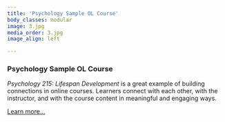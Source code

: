 ```yaml
---
title: 'Psychology Sample OL Course'
body_classes: modular
image: 3.jpg
media_order: 3.jpg
image_align: left

---
```


<!-- Image source: https://unsplash.com/photos/gcHFXsdcmJE -->

### Psychology Sample OL Course

*Psychology 215: Lifespan Development* is a great example of building connections in online courses.  Learners connect with each other, with the instructor, and with the course content in meaningful and engaging ways.  

[Learn more...](https://multi-access.twu.ca/sme/testimonials?classes=btn,mt-4,w-content,block)
